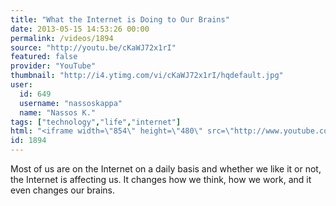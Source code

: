 ```yaml
---
title: "What the Internet is Doing to Our Brains"
date: 2013-05-15 14:53:26 00:00
permalink: /videos/1894
source: "http://youtu.be/cKaWJ72x1rI"
featured: false
provider: "YouTube"
thumbnail: "http://i4.ytimg.com/vi/cKaWJ72x1rI/hqdefault.jpg"
user:
  id: 649
  username: "nassoskappa"
  name: "Nassos K."
tags: ["technology","life","internet"]
html: "<iframe width=\"854\" height=\"480\" src=\"http://www.youtube.com/embed/cKaWJ72x1rI?wmode=transparent&feature=oembed\" frameborder=\"0\" allowfullscreen></iframe>"
id: 1894
---
```


Most of us are on the Internet on a daily basis and whether we like it or not, the Internet is affecting us. It changes how we think, how we work, and it even changes our brains.